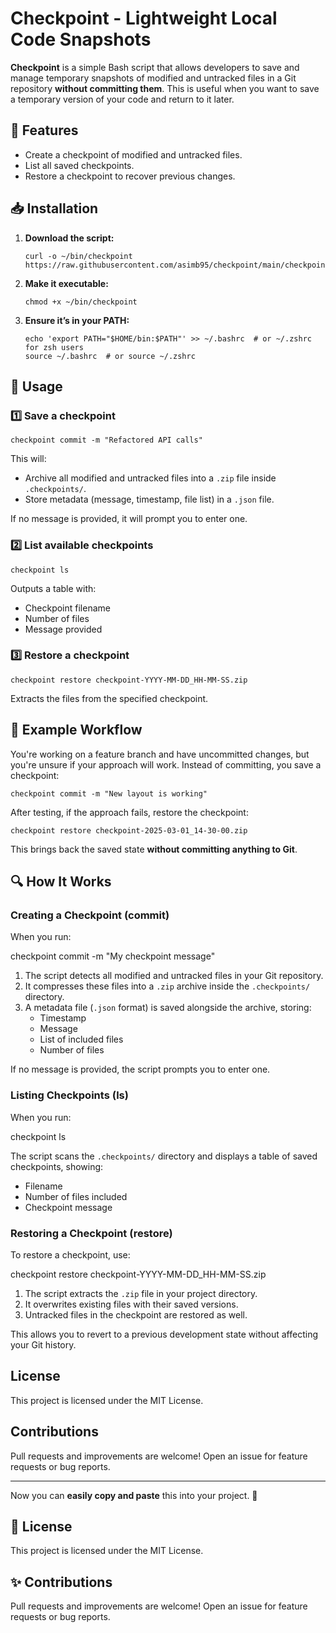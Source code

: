 # Checkpoint - Lightweight Local Code Snapshots

**Checkpoint** is a simple Bash script that allows developers to save and manage temporary snapshots of modified and untracked files in a Git repository **without committing them**. This is useful when you want to save a temporary version of your code and return to it later.

## 🚀 Features
- Create a checkpoint of modified and untracked files.
- List all saved checkpoints.
- Restore a checkpoint to recover previous changes.

## 📥 Installation

1. **Download the script:**
   ```
   curl -o ~/bin/checkpoint https://raw.githubusercontent.com/asimb95/checkpoint/main/checkpoint
   ```

2. **Make it executable:**
   ```
   chmod +x ~/bin/checkpoint
   ```

3. **Ensure it’s in your PATH:**
   ```
   echo 'export PATH="$HOME/bin:$PATH"' >> ~/.bashrc  # or ~/.zshrc for zsh users
   source ~/.bashrc  # or source ~/.zshrc
   ```

## 📌 Usage

### 1️⃣ Save a checkpoint
```
checkpoint commit -m "Refactored API calls"
```
This will:
- Archive all modified and untracked files into a `.zip` file inside `.checkpoints/`.
- Store metadata (message, timestamp, file list) in a `.json` file.

If no message is provided, it will prompt you to enter one.

### 2️⃣ List available checkpoints
```
checkpoint ls
```
Outputs a table with:
- Checkpoint filename
- Number of files
- Message provided

### 3️⃣ Restore a checkpoint
```
checkpoint restore checkpoint-YYYY-MM-DD_HH-MM-SS.zip
```
Extracts the files from the specified checkpoint.


## 🔧 Example Workflow

You're working on a feature branch and have uncommitted changes, but you're unsure if your approach will work. Instead of committing, you save a checkpoint:

```
checkpoint commit -m "New layout is working"
```

After testing, if the approach fails, restore the checkpoint:

```
checkpoint restore checkpoint-2025-03-01_14-30-00.zip
```

This brings back the saved state **without committing anything to Git**.

## 🔍 How It Works

### Creating a Checkpoint (commit)

When you run:

   checkpoint commit -m "My checkpoint message"

1. The script detects all modified and untracked files in your Git repository.
2. It compresses these files into a `.zip` archive inside the `.checkpoints/` directory.
3. A metadata file (`.json` format) is saved alongside the archive, storing:
   - Timestamp
   - Message
   - List of included files
   - Number of files

If no message is provided, the script prompts you to enter one.

### Listing Checkpoints (ls)

When you run:

   checkpoint ls

The script scans the `.checkpoints/` directory and displays a table of saved checkpoints, showing:

- Filename
- Number of files included
- Checkpoint message

### Restoring a Checkpoint (restore)

To restore a checkpoint, use:

   checkpoint restore checkpoint-YYYY-MM-DD_HH-MM-SS.zip

1. The script extracts the `.zip` file in your project directory.
2. It overwrites existing files with their saved versions.
3. Untracked files in the checkpoint are restored as well.

This allows you to revert to a previous development state without affecting your Git history.

## License

This project is licensed under the MIT License.

## Contributions

Pull requests and improvements are welcome! Open an issue for feature requests or bug reports.

---

Now you can **easily copy and paste** this into your project. 🚀
## 📜 License
This project is licensed under the MIT License.

## ✨ Contributions
Pull requests and improvements are welcome! Open an issue for feature requests or bug reports.

